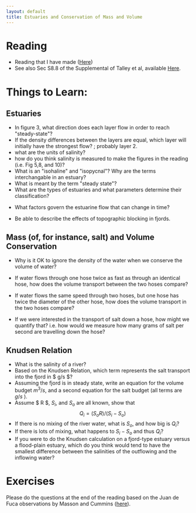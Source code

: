 ```yaml
---
layout: default
title: Estuaries and Conservation of Mass and Volume
---
```


# Reading

  -  Reading that I have made ([Here](../../Readings/Estuaries.pdf))
  -  See also Sec S8.8 of the Supplemental of Talley et al, available
     [Here](http://booksite.academicpress.com/DPO/chapter8.php).  

# Things to Learn:

## Estuaries

  - In figure 3, what direction does each layer flow in order to reach "steady-state"?  
  - If the density differences between the layers are equal, which
    layer will initially have the strongest flow?
; probably layer 2.
  - what are the units of salinity?
  - how do you think salinity is measured to make the figures in the reading (i.e. Fig 5,8, and 10)?
  - What is an "isohaline" and  "isopycnal"?  Why are the terms interchangable in an estuary?
  - What is meant by the term "steady state"?  
  - What are the types of estuaries and what parameters determine
    their classification?
<!--- ; 1) Salt-wedge; little mixing.
; 2) Fjord-type: more mixing, often localized at a sill
; 3) Flood-plain: lots of mixing; usually shallow.  
; 4) Also "inverse estuary".  More evaporation than fresh water input.
--->
  - What factors govern the estuarine flow that can change in time?  
<!--- ; buoyancy input;
	  ; tidal forcing (i.e. mixing)
	  ; properties at the ocean side...
--->
  - Be able to describe the effects of topographic blocking in fjords.
<!---
; dense water cannot make it over a sill
; short sill: can get over on strong tides
; long sill: can get over on weak tides
;  Saanich Inlet is a great example.
--->

## Mass (of, for instance, salt) and Volume Conservation

  - Why is it OK to ignore the density of the water when we conserve the
    volume of water?
<!---
; Water is not very compressible, so density can't change just by
; flows alone
--->
  - If water flows through  one hose twice as fast as through an
    identical hose, how does the volume transport between the two
    hoses compare?
<!---; it doubles --->
  - If water flows the same speed through two hoses, but one hose has
    twice the diameter of the other hose, how does the volume
    transport in the two hoses compare?   
<!--- It goes up by a factor of 4. --->
  - If we were interested in the transport of salt down a hose, how
    might we quantify that? i.e. how would we measure how many grams
    of salt per second are travelling down the hose?  
<!--- ; measure the velocity, and the concentration of some salt... --->


## Knudsen Relation

  - What is the salinity of a river?
  - Based on the Knudsen Relation, which term represents the salt transport into the fjord in $ g/s $?
  - Assuming the fjord is in steady state, write an equation for the
    volume budget $m^3/s$, and a second equation for the
    salt budget (all terms are $g/s$ ).  
  - Assume $ R $, $S_i$, and $S_o$ are all known, show that
	$$Q_i = (S_o R)/(S_i-S_o)$$
  - If there is no mixing of the river water, what is $S_o$, and how big
    is $Q_i$?
  - If there is lots of mixing, what happens to $S_i-S_o$ and thus $Q_i$?
  - If you were to do the Knudsen calculation on a fjord-type estuary
    versus a flood-plain estuary, which do you think would tend to
    have the smallest difference between the salinities of the
    outflowing and the inflowing water?  
<!--- ; flood plain --->


# Exercises

  Please do the questions at the end of the reading based on the Juan
  de Fuca observations by Masson and Cummins ([here](../../Readings/Estuaries.pdf)).  
